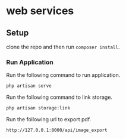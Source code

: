 # web services

## Setup

clone the repo and then run `composer install`.

### Run Application

Run the following command to run application.

```bash
php artisan serve
```
Run the following command to link storage.

```bash
php artisan storage:link
```


Run the following url to export pdf.

```bash
http://127.0.0.1:8000/api/image_export
```